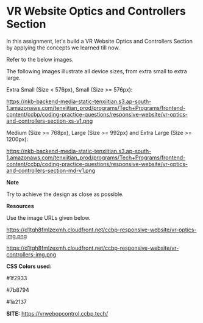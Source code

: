 # VR Website Optics and Controllers Section

In this assignment, let's build a VR Website Optics and Controllers Section by applying the concepts we learned till now.

Refer to the below images.

The following images illustrate all device sizes, from extra small to extra large.

Extra Small (Size < 576px), Small (Size >= 576px):

 https://nkb-backend-media-static-tenxiitian.s3.ap-south-1.amazonaws.com/tenxiitian_prod/programs/Tech+Programs/frontend-content/ccbp/coding-practice-questions/responsive-website/vr-optics-and-controllers-section-xs-v1.png

Medium (Size >= 768px), Large (Size >= 992px) and Extra Large (Size >= 1200px):

https://nkb-backend-media-static-tenxiitian.s3.ap-south-1.amazonaws.com/tenxiitian_prod/programs/Tech+Programs/frontend-content/ccbp/coding-practice-questions/responsive-website/vr-optics-and-controllers-section-md-v1.png

**Note**

Try to achieve the design as close as possible.

**Resources**

Use the image URLs given below.

https://d1tgh8fmlzexmh.cloudfront.net/ccbp-responsive-website/vr-optics-img.png

https://d1tgh8fmlzexmh.cloudfront.net/ccbp-responsive-website/vr-controllers-img.png

**CSS Colors used:**

#1f2933

#7b8794

#1a2137

**SITE:** https://vrwebopcontrol.ccbp.tech/
